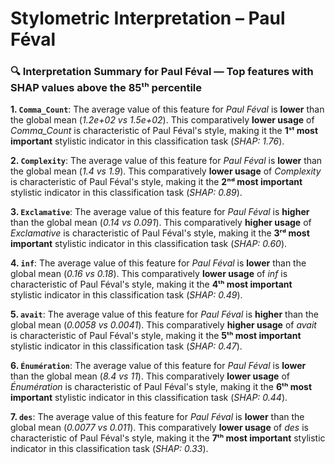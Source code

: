 # Stylometric Interpretation – Paul Féval

### 🔍 Interpretation Summary for **Paul Féval** — Top features with SHAP values above the 85ᵗʰ percentile

**1. `Comma_Count`**: The average value of this feature for *Paul Féval* is **lower** than the global mean (*1.2e+02 vs 1.5e+02*). This comparatively **lower usage** of *Comma_Count* is characteristic of Paul Féval's style, making it the **1ˢᵗ most important** stylistic indicator in this classification task (*SHAP: 1.76*).

**2. `Complexity`**: The average value of this feature for *Paul Féval* is **lower** than the global mean (*1.4 vs 1.9*). This comparatively **lower usage** of *Complexity* is characteristic of Paul Féval's style, making it the **2ⁿᵈ most important** stylistic indicator in this classification task (*SHAP: 0.89*).

**3. `Exclamative`**: The average value of this feature for *Paul Féval* is **higher** than the global mean (*0.14 vs 0.091*). This comparatively **higher usage** of *Exclamative* is characteristic of Paul Féval's style, making it the **3ʳᵈ most important** stylistic indicator in this classification task (*SHAP: 0.60*).

**4. `inf`**: The average value of this feature for *Paul Féval* is **lower** than the global mean (*0.16 vs 0.18*). This comparatively **lower usage** of *inf* is characteristic of Paul Féval's style, making it the **4ᵗʰ most important** stylistic indicator in this classification task (*SHAP: 0.49*).

**5. `avait`**: The average value of this feature for *Paul Féval* is **higher** than the global mean (*0.0058 vs 0.0041*). This comparatively **higher usage** of *avait* is characteristic of Paul Féval's style, making it the **5ᵗʰ most important** stylistic indicator in this classification task (*SHAP: 0.47*).

**6. `Énumération`**: The average value of this feature for *Paul Féval* is **lower** than the global mean (*8.4 vs 11*). This comparatively **lower usage** of *Énumération* is characteristic of Paul Féval's style, making it the **6ᵗʰ most important** stylistic indicator in this classification task (*SHAP: 0.44*).

**7. `des`**: The average value of this feature for *Paul Féval* is **lower** than the global mean (*0.0077 vs 0.011*). This comparatively **lower usage** of *des* is characteristic of Paul Féval's style, making it the **7ᵗʰ most important** stylistic indicator in this classification task (*SHAP: 0.33*).

